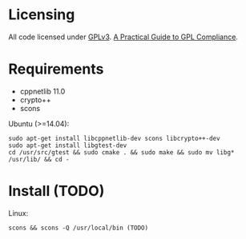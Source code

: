Licensing
=========
All code licensed under [GPLv3](https://gnu.org/licenses/gpl.html). [A Practical
Guide to GPL Compliance](https://softwarefreedom.org/resources/2008/compliance-guide.html).

Requirements
============
* cppnetlib 11.0
* crypto++
* scons

Ubuntu (>=14.04):

    sudo apt-get install libcppnetlib-dev scons libcrypto++-dev
    sudo apt-get install libgtest-dev
    cd /usr/src/gtest && sudo cmake . && sudo make && sudo mv libg* /usr/lib/ && cd -

Install (TODO)
=======
Linux:

    scons && scons -Q /usr/local/bin (TODO)
